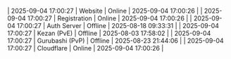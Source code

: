| 2025-09-04 17:00:27 | Website | Online | 2025-09-04 17:00:26 |
| 2025-09-04 17:00:27 | Registration | Online | 2025-09-04 17:00:26 |
| 2025-09-04 17:00:27 | Auth Server | Offline | 2025-08-18 09:33:31 |
| 2025-09-04 17:00:27 | Kezan (PvE) | Offline | 2025-08-03 17:58:02 |
| 2025-09-04 17:00:27 | Gurubashi (PvP) | Offline | 2025-08-23 21:44:06 |
| 2025-09-04 17:00:27 | Cloudflare | Online | 2025-09-04 17:00:26 |
